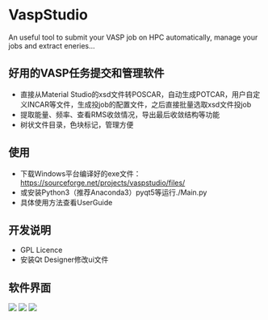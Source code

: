 # VaspStudio
An useful tool to submit your VASP job on HPC automatically, manage your jobs and extract eneries...
## 好用的VASP任务提交和管理软件
- 直接从Material Studio的xsd文件转POSCAR，自动生成POTCAR，用户自定义INCAR等文件，生成投job的配置文件，之后直接批量选取xsd文件投job
- 提取能量、频率、查看RMS收敛情况，导出最后收敛结构等功能
- 树状文件目录，色块标记，管理方便


## 使用
- 下载Windows平台编译好的exe文件：https://sourceforge.net/projects/vaspstudio/files/
- 或安装Python3（推荐Anaconda3）pyqt5等运行./Main.py
- 具体使用方法查看UserGuide

## 开发说明
- GPL Licence
- 安装Qt Designer修改ui文件
## 软件界面
![](https://i.imgur.com/NIYPnWP.png)
![](https://i.imgur.com/Qgvj576.png)
![](https://i.imgur.com/K3RhVTw.png)